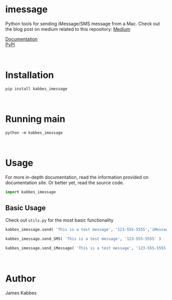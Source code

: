# imessage
Python tools for sending iMessage/SMS message from a Mac. Check out the blog post on medium related to this repository: [Medium](https://medium.com/@jameskabbes/sending-imessages-with-python-on-a-mac-b77b7dd6e371)

[Documentation](https://jameskabbes.github.io/imessage)<br>
[PyPI](https://pypi.org/project/kabbes-imessage)

<br> 

# Installation
`pip install kabbes_imessage`

<br>

# Running main

```
python -m kabbes_imessage
```

<br>

# Usage
For more in-depth documentation, read the information provided on documentation site. Or better yet, read the source code.

```python
import kabbes_imessage
```

## Basic Usage
Check out `utils.py` for the most basic functionality

```python
kabbes_imessage.send( 'This is a test message', '123-555-5555','iMessage' )
```
```python
kabbes_imessage.send_SMS( 'This is a test message', '123-555-5555' )
```

```python
kabbes_imessage.send_iMessage( 'This is a test message', '123-555-5555' )
```

<br>

# Author
James Kabbes

